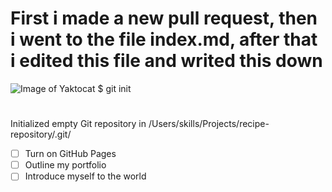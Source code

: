 # <H1>First i made a new pull request, then i went to the file index.md, after that i edited this file and writed this down</H1>
![Image of Yaktocat](https://octodex.github.com/images/yaktocat.png)
$ git init
#
Initialized empty Git repository in /Users/skills/Projects/recipe-repository/.git/
- [ ] Turn on GitHub Pages
- [ ] Outline my portfolio
- [ ] Introduce myself to the world
